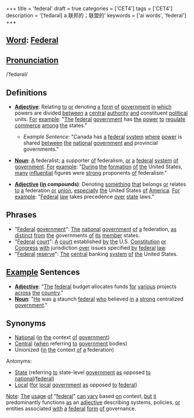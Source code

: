 +++
title = 'federal'
draft = true
categories = ['CET4']
tags = ['CET4']
description = '[ˈfedərəl] a.联邦的；联盟的'
keywords = ['ai words', 'federal']
+++

## [Word](/post/word/): [Federal](/post/federal/)

## [Pronunciation](/post/pronunciation/)
/ˈfedərəl/

## Definitions
- **[Adjective](/post/adjective/)**: Relating [to](/post/to/) [or](/post/or/) denoting [a](/post/a/) [form](/post/form/) [of](/post/of/) [government](/post/government/) [in](/post/in/) [which](/post/which/) powers are divided [between](/post/between/) [a](/post/a/) [central](/post/central/) [authority](/post/authority/) [and](/post/and/) constituent [political](/post/political/) units. [For](/post/for/) [example](/post/example/): "[The](/post/the/) [federal](/post/federal/) [government](/post/government/) has [the](/post/the/) [power](/post/power/) [to](/post/to/) [regulate](/post/regulate/) [commerce](/post/commerce/) [among](/post/among/) [the](/post/the/) states."
  - _Example Sentence_: "Canada has [a](/post/a/) [federal](/post/federal/) [system](/post/system/) [where](/post/where/) [power](/post/power/) is shared [between](/post/between/) [the](/post/the/) [national](/post/national/) [government](/post/government/) [and](/post/and/) provincial governments."
  
- **[Noun](/post/noun/)**: [A](/post/a/) federalist; [a](/post/a/) supporter [of](/post/of/) federalism, [or](/post/or/) [a](/post/a/) [federal](/post/federal/) [system](/post/system/) [of](/post/of/) [government](/post/government/). [For](/post/for/) [example](/post/example/): "[During](/post/during/) [the](/post/the/) [formation](/post/formation/) [of](/post/of/) [the](/post/the/) United States, [many](/post/many/) [influential](/post/influential/) figures were [strong](/post/strong/) proponents [of](/post/of/) federalism."

- **[Adjective](/post/adjective/) ([in](/post/in/) compounds)**: Denoting [something](/post/something/) [that](/post/that/) belongs [or](/post/or/) relates [to](/post/to/) [a](/post/a/) federation [or](/post/or/) [union](/post/union/), [especially](/post/especially/) [the](/post/the/) United States [of](/post/of/) [America](/post/america/). [For](/post/for/) [example](/post/example/): "[Federal](/post/federal/) [law](/post/law/) takes precedence [over](/post/over/) [state](/post/state/) laws."

## Phrases
- "[Federal](/post/federal/) [government](/post/government/)": [The](/post/the/) [national](/post/national/) [government](/post/government/) [of](/post/of/) [a](/post/a/) federation, [as](/post/as/) [distinct](/post/distinct/) [from](/post/from/) [the](/post/the/) governments [of](/post/of/) [its](/post/its/) [member](/post/member/) states.
- "[Federal](/post/federal/) [court](/post/court/)": [A](/post/a/) [court](/post/court/) established [by](/post/by/) [the](/post/the/) U.S. [Constitution](/post/constitution/) [or](/post/or/) [Congress](/post/congress/) [with](/post/with/) jurisdiction [over](/post/over/) issues specified [by](/post/by/) [federal](/post/federal/) [law](/post/law/).
- "[Federal](/post/federal/) [reserve](/post/reserve/)": [The](/post/the/) [central](/post/central/) banking [system](/post/system/) [of](/post/of/) [the](/post/the/) United States.

## [Example](/post/example/) Sentences
- **[Adjective](/post/adjective/)**: "[The](/post/the/) [federal](/post/federal/) budget allocates funds [for](/post/for/) [various](/post/various/) projects [across](/post/across/) [the](/post/the/) [country](/post/country/)."
- **[Noun](/post/noun/)**: "[He](/post/he/) was [a](/post/a/) staunch [federal](/post/federal/) [who](/post/who/) believed [in](/post/in/) [a](/post/a/) [strong](/post/strong/) centralized [government](/post/government/)."

## Synonyms
- [National](/post/national/) ([in](/post/in/) [the](/post/the/) context [of](/post/of/) [government](/post/government/))
- [Central](/post/central/) ([when](/post/when/) referring [to](/post/to/) [government](/post/government/) bodies)
- Unionized ([in](/post/in/) [the](/post/the/) context [of](/post/of/) [a](/post/a/) federation) 

Antonyms:
- [State](/post/state/) (referring [to](/post/to/) state-level [government](/post/government/) [as](/post/as/) opposed [to](/post/to/) [national](/post/national/)/[federal](/post/federal/))
- [Local](/post/local/) ([for](/post/for/) [local](/post/local/) [government](/post/government/) [as](/post/as/) opposed [to](/post/to/) [federal](/post/federal/)) 

[Note](/post/note/): [The](/post/the/) [usage](/post/usage/) [of](/post/of/) "[federal](/post/federal/)" [can](/post/can/) [vary](/post/vary/) based [on](/post/on/) context, [but](/post/but/) [it](/post/it/) predominantly functions [as](/post/as/) an [adjective](/post/adjective/) describing systems, policies, [or](/post/or/) entities associated [with](/post/with/) [a](/post/a/) [federal](/post/federal/) [form](/post/form/) [of](/post/of/) governance.

